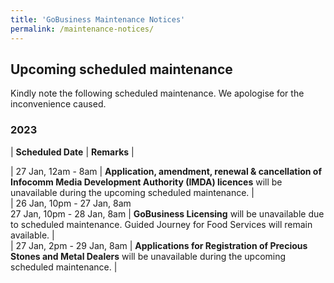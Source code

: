 ```yaml
---
title: 'GoBusiness Maintenance Notices'
permalink: /maintenance-notices/
---
```


## Upcoming scheduled maintenance

Kindly note the following scheduled maintenance. We apologise for the inconvenience caused.

### 2023 

| **Scheduled Date** | **Remarks** |  

| 27 Jan, 12am - 8am | **Application, amendment, renewal & cancellation of Infocomm Media Development Authority (IMDA) licences** will be unavailable during the upcoming scheduled maintenance. |           
| 26 Jan, 10pm - 27 Jan, 8am<br>27 Jan, 10pm - 28 Jan, 8am | **GoBusiness Licensing** will be unavailable due to scheduled maintenance. Guided Journey for Food Services will remain available. |        
| 27 Jan, 2pm - 29 Jan, 8am | **Applications for Registration of Precious Stones and Metal Dealers** will be unavailable during the upcoming scheduled maintenance. | 


<script src="/jquery/jquery.min.js"></script>
<script src="/jquery/resize-tables.js"></script>
